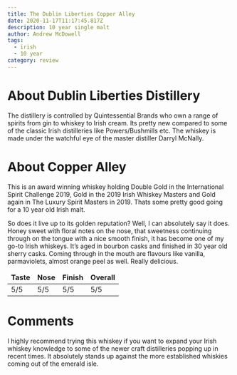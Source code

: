 ```yaml
---
title: The Dublin Liberties Copper Alley
date: 2020-11-17T11:17:45.817Z
description: 10 year single malt
author: Andrew McDowell
tags:
  - irish
  - 10 year
category: review
---
```

# About Dublin Liberties Distillery

The distillery is controlled by Quintessential Brands who own a range of spirits from gin to whiskey to Irish cream. Its pretty new compared to some of the classic Irish distilleries like Powers/Bushmills etc. The whiskey is made under the watchful eye of the master distiller Darryl McNally. 



# About Copper Alley

This is an award winning whiskey holding Double Gold in the International Spirit Challenge 2019, Gold in the 2019 Irish Whiskey Masters and Gold again in The Luxury Spirit Masters in 2019. Thats some pretty good going for a 10 year old Irish malt. 

So does it live up to its golden reputation? Well, I can absolutely say it does. Honey sweet with floral notes on the nose, that sweetness continuing through on the tongue with a nice smooth finish, it has become one of my go-to Irish whiskeys. 
It’s aged in bourbon casks and finished in 30 year old sherry casks. Coming through in the mouth are flavours like vanilla, parmaviolets, almost orange peel as well. Really delicious. 

<table>
<thead>
<tr>
<td><b>Taste</b></td>
<td><b>Nose</b></td>
<td><b>Finish</b></td>
<td><b>Overall</b></td>
</tr>
</thead>
<tbody>
<tr>
<td>
5/5
</td>
<td>
5/5
</td>
<td>
5/5
</td>
<td>
5/5
</td>
</tr>
</tbody>
</table>

# Comments
I highly recommend trying this whiskey if you want to expand your Irish whiskey knowledge to some of the newer craft distilleries popping up in recent times. It absolutely stands up against the more established whiskies coming out of the emerald isle. 
